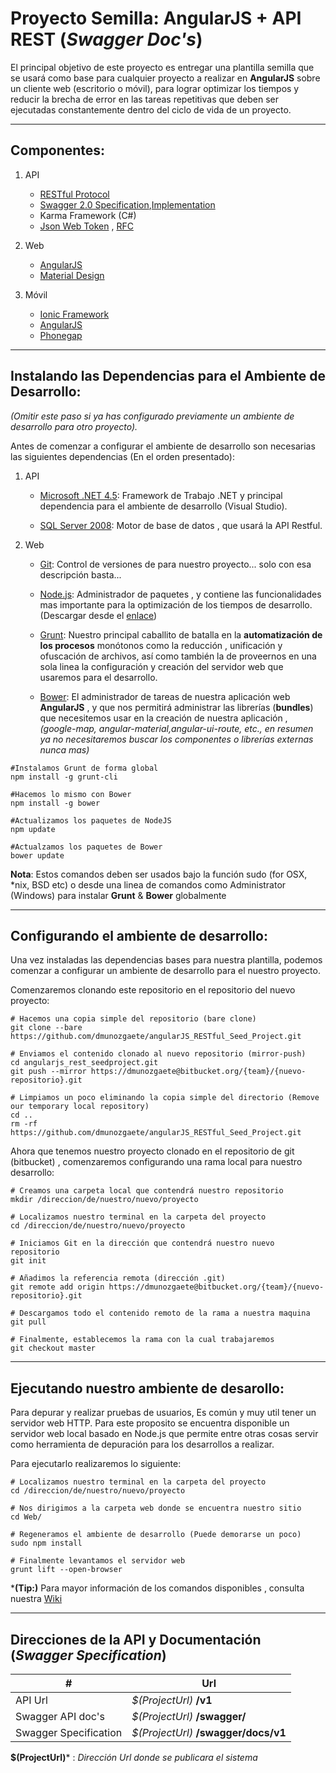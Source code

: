 # Proyecto Semilla: __AngularJS__ + __API REST__  (_Swagger Doc's_)

El principal objetivo de este proyecto es entregar una plantilla semilla que se usará como base para cualquier proyecto a realizar en __AngularJS__ sobre un cliente web (escritorio o móvil), para lograr optimizar los tiempos y reducir la brecha de error en las tareas repetitivas que deben ser ejecutadas constantemente dentro del ciclo de vida de un proyecto. 

----------------------------------------------------------------------------------------------
## Componentes:

1. API
      * [RESTful Protocol](https://msdn.microsoft.com/en-us/library/dd203052.aspx)
      * [Swagger 2.0 Specification](https://github.com/swagger-api/swagger-spec/blob/master/versions/2.0.md),[Implementation](https://github.com/domaindrivendev/Swashbuckle)
      * Karma Framework (C#)
      * [Json Web Token](http://angular-tips.com/blog/2014/05/json-web-tokens-introduction/) , [RFC](http://self-issued.info/docs/draft-ietf-oauth-json-web-token.html)

2. Web
      * [AngularJS](https://angularjs.org/)
      * [Material Design](https://material.angularjs.org/#/)

3. Móvil
      * [Ionic Framework](http://ionicframework.com/)
      * [AngularJS](https://angularjs.org/)
      * [Phonegap](http://phonegap.com/)


----------------------------------------------------------------------------------------------
## Instalando las Dependencias  para el Ambiente de Desarrollo:

_(Omitir este paso si ya has configurado previamente un ambiente de desarrollo para otro proyecto)._

Antes de comenzar a configurar el ambiente de desarrollo son necesarias las siguientes dependencias (En el orden presentado):

1. API
      * [Microsoft .NET 4.5](http://www.microsoft.com/es-cl/download/details.aspx?id=30653): Framework de Trabajo .NET y principal dependencia para el ambiente de desarrollo (Visual Studio).

      * [SQL Server 2008](http://www.microsoft.com/es-cl/download/details.aspx?id=29062): Motor de base de datos , que usará la API Restful.

2. Web
      * [Git](http://git-scm.com/book/en/v2/Getting-Started-Installing-Git): Control de versiones de para nuestro proyecto... solo con esa descripción basta...

      * [Node.js](https://nodejs.org/): Administrador de paquetes , y contiene las funcionalidades mas importante para la optimización de los tiempos de desarrollo. (Descargar desde el [enlace](https://nodejs.org/))

      * [Grunt](http://gruntjs.com/): Nuestro principal caballito de batalla en la __automatización de los procesos__ monótonos como la reducción , unificación y ofuscación de archivos, así como también la de proveernos en una sola linea la configuración y creación del servidor web que usaremos para el desarrollo.

      * [Bower](http://bower.io/): El administrador de tareas de nuestra aplicación web  __AngularJS__ , y que nos permitirá administrar las librerías (__bundles__) que necesitemos usar en la creación de nuestra aplicación , _(google-map, angular-material,angular-ui-route, etc., en resumen ya no necesitaremos buscar los componentes o librerías externas nunca mas)_

```shell
#Instalamos Grunt de forma global
npm install -g grunt-cli

#Hacemos lo mismo con Bower
npm install -g bower

#Actualizamos los paquetes de NodeJS
npm update

#Actualzamos los paquetes de Bower
bower update
```

__Nota__: Estos comandos deben ser usados bajo la función sudo (for OSX, *nix, BSD etc) o desde una linea de comandos como Administrator (Windows) para instalar __Grunt__ & __Bower__ globalmente

----------------------------------------------------------------------------------------------
## Configurando el ambiente de desarrollo:

Una vez instaladas las dependencias bases para nuestra plantilla, podemos comenzar a configurar un ambiente de desarrollo para el nuestro proyecto.

Comenzaremos clonando este repositorio en el repositorio del nuevo proyecto:

```shell
# Hacemos una copia simple del repositorio (bare clone)
git clone --bare https://github.com/dmunozgaete/angularJS_RESTful_Seed_Project.git

# Enviamos el contenido clonado al nuevo repositorio (mirror-push)
cd angularjs_rest_seedproject.git
git push --mirror https://dmunozgaete@bitbucket.org/{team}/{nuevo-repositorio}.git

# Limpiamos un poco eliminando la copia simple del directorio (Remove our temporary local repository)
cd ..
rm -rf https://github.com/dmunozgaete/angularJS_RESTful_Seed_Project.git
```

Ahora que tenemos nuestro proyecto clonado en el repositorio de git (bitbucket) , comenzaremos configurando una rama local para nuestro desarrollo:

```shell
# Creamos una carpeta local que contendrá nuestro repositorio
mkdir /direccion/de/nuestro/nuevo/proyecto

# Localizamos nuestro terminal en la carpeta del proyecto
cd /direccion/de/nuestro/nuevo/proyecto

# Iniciamos Git en la dirección que contendrá nuestro nuevo repositorio
git init

# Añadimos la referencia remota (dirección .git)
git remote add origin https://dmunozgaete@bitbucket.org/{team}/{nuevo-repositorio}.git

# Descargamos todo el contenido remoto de la rama a nuestra maquina
git pull

# Finalmente, establecemos la rama con la cual trabajaremos
git checkout master
```

----------------------------------------------------------------------------------------------
## Ejecutando nuestro ambiente de desarollo:

Para depurar y realizar pruebas de usuarios, Es común y muy util tener un servidor web HTTP. Para este proposito se encuentra disponible un servidor web local basado en Node.js que permite entre otras cosas servir como herramienta de depuración para los desarrollos a realizar.

Para ejecutarlo realizaremos lo siguiente:

```shell
# Localizamos nuestro terminal en la carpeta del proyecto
cd /direccion/de/nuestro/nuevo/proyecto

# Nos dirigimos a la carpeta web donde se encuentra nuestro sitio
cd Web/

# Regeneramos el ambiente de desarrollo (Puede demorarse un poco)
sudo npm install

# Finalmente levantamos el servidor web
grunt lift --open-browser
```

\*__(Tip:)__ Para mayor información de los comandos disponibles , consulta nuestra [Wiki](https://github.com/dmunozgaete/angularJS_RESTful_Seed_Project/wiki)

----------------------------------------------------------------------------------------------
## Direcciones de la  API y Documentación (_Swagger Specification_)

\#                             | Url
------------------------------ | -------------------------------------------------------------
API Url                        | _$(ProjectUrl)_ **/v1**
Swagger API doc's              | _$(ProjectUrl)_ **/swagger/**
Swagger Specification          | _$(ProjectUrl)_ **/swagger/docs/v1**

__$(ProjectUrl)__\* : _Dirección Url donde se publicara el sistema_
